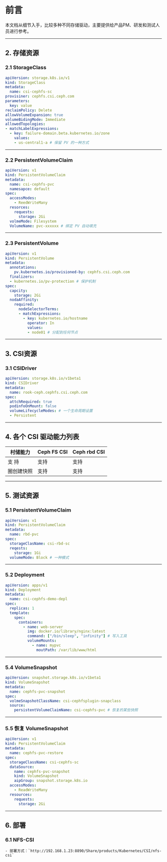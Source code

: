 
# 前言

本文档从细节入手，比较多种不同存储驱动，主要提供给产品PM、研发和测试人员进行参考。

---

## 2. 存储资源

### 2.1 StorageClass

```yaml
apiVersion: storage.k8s.io/v1
kind: StorageClass
metadata:
  name: csi-cephfs-sc
provisiner: cephfs.csi.ceph.com
parameters:
  key: value
reclaimPolicy: Delete
allowVolumeExpansion: true
volumeBidingMode: Immediate
allowedTopologies:
- matchLabelExpressions:
  - key: failure-domain.beta.kubernetes.io/zone
    values:
    - us-central1-a # 保留 PV 的一种方式
```

---

### 2.2 PersistentVolumeClaim

```yaml
apiVersion: v1
kind: PersistentVolumeClaim
metadata:
  name: csi-cephfs-pvc
  namesapce: default
spec:
  accessModes:
    - ReedWriteMany
  resorces:
    requests:
      storage: 2Gi
  volmeMode: Filesystem
  VolumeName: pvc-xxxxxx # 绑定 PV 自动填充
```

---

### 2.3 PersistentVolume

```yaml
apiVersion: v1
kind: PersistentVolume
metadata:
  annotations:
    pv.kubernetes.io/provisioned-by: cephfs.csi.ceph.com
  finalizers:
  - kubernetes.io/pv-protection # 保护机制
spec:
  capcity:
    storage: 2Gi
  nodaAffinity:
    required:
      nodeSelectorTerms:
      - matchExpressions:
        - key: kubernetes.io/hostname
          operator: In
          values:
          - node01 # 分配到任何节点
```

---

## 3. CSI资源

### 3.1 CSIDriver

```yaml
apiVersion: storage.k8s.io/v1beta1
kind: CSIDriver
metadata:
  name: rook-ceph.cephfs.csi.ceph.com
spec:
  attchRequired: true
  podinfoOnMount: false
  volumeLifecycleModes: # 一个生命周期设置
  - Persistent
```

---

## 4. 各个 CSI 驱动能力列表

| 村储能力       | Ceph FS CSI | Ceph rbd CSI |  
| -------------- | ----------- | ------------ |  
| 支 持         | 支持        | 支持         |  
| 圈创建快照     | 支持        | 支持         |  

---

## 5. 测试资源

### 5.1 PersistentVolumeClaim

```yaml
apiVersion: v1
kind: PersistentVolumeClaim
metadata:
  name: rbd-pvc
spec:
  storageClasName: csi-rbd-sc
  reqests:
    storage: 1Gi
  volumeMode: Block # 一种模式
```

---

### 5.2 Deployment

```yaml
apiVersion: apps/v1
kind: Deployment
metadata:
  name: csi-cephfs-demo-depl
spec:
  replicas: 1
  template:
    spec:
      containers:
        - name: web-server
          img: docker.io/library/nginx:latest
          command: ["/bin/sleep", "infinity"] # 写入工具
          volumeMounts:
            - name: mypvc
              moutPath: /var/lib/www/html
```

---

### 5.4 VolumeSnapshot

```yaml
apiVersion: snapshot.storage.k8s.io/v1beta1
kind: VolumeSnapshot
metadata:
  name: cephfs-pvc-snapshot
spec:
  volmeSnapshotClassName: csi-cephfsplugin-snapclass
  source:
    persistentVolumeClaimName: csi-cephfs-pvc # 恢复的某些快照
```

---

### 5.5 恢复 VolumeSnapshot

```yaml
apiVersion: v1
kind: PersistentVolumeClaim
metadata:
  name: cephfs-pvc-restore
spec:
  storageClassName: csi-cephfs-sc
  dataSource:
    name: cephfs-pvc-snapshot
    kind: VolumeSnapshot
    aipGroup: snapshot.storage.k8s.io
  accessModes:
    - ReadWriteMany
  resources:
    requests:
      storage: 2Gi
```

---

## 6. 部署

### 6.1 NFS-CSI

```text
- 部署方式：`http://192.168.1.23:8890/Share/products/Kubernetes/CSI/nfs-csi`
```